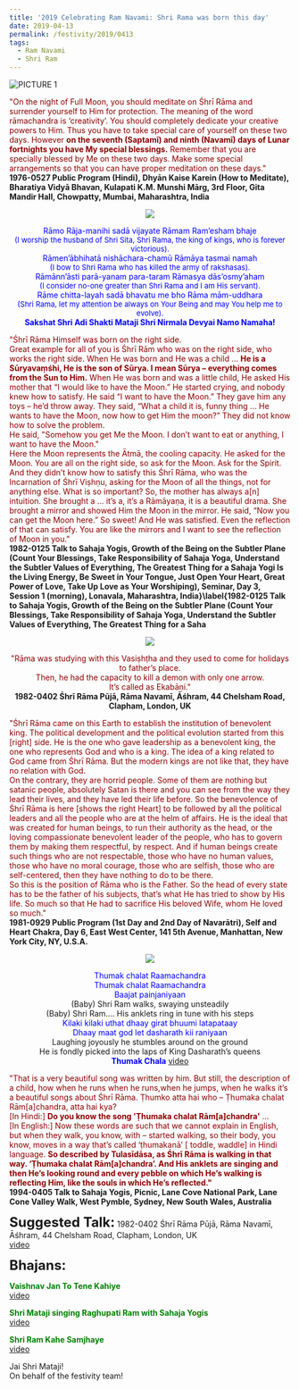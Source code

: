 ```yaml
---
title: '2019 Celebrating Ram Navami: Shri Rama was born this day'
date: 2019-04-13
permalink: /festivity/2019/0413
tags:
  - Ram Navami
  - Shri Ram
---
```


![PICTURE 1](/images/image1.png)

<p>
<font color="DarkRed">"On the night of Full Moon, you should meditate on Śhrī Rāma and surrender yourself to Him for protection. The meaning of the word rāmachandra is ‘creativity’. You should completely dedicate your creative powers to Him. Thus you have to take special care of yourself on these two days. However <b>on the seventh (Saptamī) and ninth (Navamī) days of Lunar fortnights you have My special blessings.</b> Remember that you are specially blessed by Me on these two days. Make some special arrangements so that you can have proper meditation on these days."</font><br>
<b>1976-0527 Public Program (Hindi), Dhyān Kaise Karein (How to Meditate), Bharatiya Vidyā Bhavan, Kulapati K.M. Munshi Mārg, 3rd Floor, Gita Mandir Hall, Chowpatty, Mumbai, Maharashtra, India</b>
</p>

<div style="text-align: center"><img src="/images/image82.png" /></div>

<p style="color:blue; text-align:center;">
Rāmo Rāja-manihi sadā vijayate Rāmam Ram’esham bhaje<br>
<font size="-1">(I worship the husband of Shri Sita, Shri Rama, the king of kings, who is forever victorious).</font><br>
 Rāmen’ābhihatā nishāchara-chamū Rāmāya tasmai namah<br>
<font size="-1">(I bow to Shri Rama who has killed the army of rakshasas).</font><br>
Rāmānn’āsti parā-yanam para-taram Rāmasya dās’osmy’aham<br>
<font size="-1">(I consider no-one greater than Shri Rama and I am His servant).</font><br>
 Rāme chitta-layah sadā bhavatu me bho Rāma mām-uddhara<br>
<font size="-1">(Shri Rama, let my attention be always on Your Being and may You help me to evolve).</font><br>
<b>Sakshat Shri Adi Shakti Mataji Shri Nirmala Devyai Namo Namaha!</b><br>
</p>

<p>
<font color="DarkRed">"Śhrī Rāma Himself was born on the right side.<br>
Great example for all of you is Śhrī Rām who was on the right side, who works the right side. When He was born and He was a child ... <b>He is a Sūryavaṃśhi, He is the son of Sūrya. I mean Sūrya – everything comes from the Sun to Him.</b> When He was born and was a little child, He asked His mother that “I would like to have the Moon.” He started crying, and nobody knew how to satisfy. He said “I want to have the Moon.” They gave him any toys – he’d throw away. They said, “What a child it is, funny thing ... He wants to have the Moon, now how to get Him the moon?” They did not know how to solve the problem.<br>
He said, "Somehow you get Me the Moon. I don’t want to eat or anything, I want to have the Moon."<br>
Here the Moon represents the Ātmā, the cooling capacity. He asked for the Moon. You are all on the right side, so ask for the Moon. Ask for the Spirit. And they didn’t know how to satisfy this Śhrī Rāma, who was the Incarnation of Śhrī Viṣhṇu, asking for the Moon of all the things, not for anything else. What is so important? So, the mother has always a[n] intuition. She brought a ... it’s a, it’s a Rāmāyaṇa, it is a beautiful drama. She brought a mirror and showed Him the Moon in the mirror. He said, “Now you can get the Moon here.” So sweet! And He was satisfied. Even the reflection of that can satisfy. You are like the mirrors and I want to see the reflection of Moon in you."</font><br>
<b>1982-0125 Talk to Sahaja Yogis, Growth of the Being on the Subtler Plane (Count Your Blessings, Take Responsibility of Sahaja Yoga, Understand the Subtler Values of Everything, The Greatest Thing for a Sahaja Yogi Is the Living Energy, Be Sweet in Your Tongue, Just Open Your Heart, Great Power of Love, Take Up Love as Your Worshiping), Seminar, Day 3, Session 1 (morning), Lonavala, Maharashtra, India}\label{1982-0125 Talk to Sahaja Yogis, Growth of the Being on the Subtler Plane (Count Your Blessings, Take Responsibility of Sahaja Yoga, Understand the Subtler Values of Everything, The Greatest Thing for a Saha</b>
</p>

<div style="text-align: center"><img src="/images/image83.png" /></div>

<p style="text-align:center;">
<font color="DarkRed">"Rāma was studying with this Vasiṣhṭha and they used to come for holidays to father’s place.<br>
Then, he had the capacity to kill a demon with only one arrow.<br>
It’s called as Ekabāṇi."</font><br>
<b>1982-0402 Śhrī Rāma Pūjā, Rāma Navamī, Āśhram, 44 Chelsham Road, Clapham, London, UK</b>
</p>

<p>
<font color="DarkRed">"Śhrī Rāma came on this Earth to establish the institution of benevolent king. The political development and the political evolution started from this [right] side. He is the one who gave leadership as a benevolent king, the one who represents God and who is a king. The idea of a king related to God came from Śhrī Rāma. But the modern kings are not like that, they have no relation with God.<br>
On the contrary, they are horrid people. Some of them are nothing but satanic people, absolutely Satan is there and you can see from the way they lead their lives, and they have led their life before. So the benevolence of Śhrī Rāma is here [shows the right Heart] to be followed by all the political leaders and all the people who are at the helm of affairs. He is the ideal that was created for human beings, to run their authority as the head, or the loving compassionate benevolent leader of the people, who has to govern them by making them respectful, by respect. And if human beings create such things who are not respectable, those who have no human values, those who have no moral courage, those who are selfish, those who are self-centered, then they have nothing to do to be there.<br>
So this is the position of Rāma who is the Father. So the head of every state has to be the father of his subjects, that’s what He has tried to show by His life. So much so that He had to sacrifice His beloved Wife, whom He loved so much."</font><br>
<b>1981-0929 Public Program (1st Day and 2nd Day of Navarātri), Self and Heart Chakra, Day 6, East West Center, 141 5th Avenue, Manhattan, New York City, NY, U.S.A.</b>
</p>

<div style="text-align: center"><img src="/images/image84.png" /></div>

<p style="text-align:center;">
<font color="blue">Thumak chalat Raamachandra<br>
Thumak chalat Raamachandra<br>
Baajat painjaniyaan</font><br>
(Baby) Shri Ram walks, swaying unsteadily<br>
(Baby) Shri Ram…. His anklets ring in tune with his steps<br>
<font color="blue">Kilaki kilaki uthat dhaay girat bhuumi latapataay<br>
Dhaay maat god let dasharath kii raniyaan</font><br>
Laughing joyously he stumbles around on the ground<br>
He is fondly picked into the laps of King Dasharath’s queens<br>
<font color="blue"><b>Thumak Chala</b></font>
<a href="https://www.youtube.com/watch?v=3kjgprOXnAU"> video</a><br>
</p>

<p>
<font color="DarkRed">"That is a very beautiful song was written by him. But still, the description of a child, how when he runs when he runs,when he jumps, when he walks it’s a beautiful songs about Śhrī Rāma. Ṭhumko atta hai who – Ṭhumaka chalat Rām[a]chandra, atta hai kya?<br>
[In Hindi:] <b>Do you know the song 'Ṭhumaka chalat  Rām[a]chandra'</b> ...<br>
[In English:] Now these words are such that we cannot explain in English, but when they walk, you know, with – started walking, so their body, you know, moves in a way that’s called ‘ṭhumakanā’ [ toddle, waddle] in Hindi language. <b>So described by Tulasīdāsa, as Śhrī Rāma is walking in that way. ‘Ṭhumaka chalat Rām[a]chandra’. And His anklets are singing and then He’s looking round and every pebble on which He’s walking is reflecting Him, like the souls in which He’s reflected."</b></font><br>
<b>1994-0405 Talk to Sahaja Yogis, Picnic, Lane Cove National Park, Lane Cone Valley Walk, West Pymble, Sydney, New South Wales, Australia</b>
</p>

<font size="+2"><b>Suggested Talk:</b></font> 1982-0402 Śhrī Rāma Pūjā, Rāma Navamī, Āśhram, 44 Chelsham Road, Clapham, London, UK<br><a href="https://www.youtube.com/watch?v=geTIFWA_qX4"> video</a><br>

<font size="+2"><b>Bhajans:</b></font>

<p>
<font color="green"><b>Vaishnav Jan To Tene Kahiye</b></font><br>
<a href="https://www.youtube.com/watch?v=H5RxSlBKhHQ"> video</a><br>
</p>

<p>
<font color="green"><b>Shri Mataji singing Raghupati Ram with Sahaja Yogis</b></font><br>
<a href="https://www.youtube.com/watch?v=6cK5TEzmE7Q">video</a>
</p>

<p>
<font color="green"><b>Shri Ram Kahe Samjhaye</b></font><br>
<a href="https://www.youtube.com/watch?v=MmAH-1btUxc">video</a>
</p>

Jai Shri Mataji!<br>
On behalf of the festivity team!